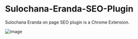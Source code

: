 # Sulochana-Eranda-SEO-Plugin
Sulochana Eranda on page  SEO plugin is a Chrome Extension.

![image](https://camo.githubusercontent.com/2bc58bb9e11624f113a08f263d59129f9911a18861d6286f7aee7adaefb440d4/68747470733a2f2f6769746875622d726561646d652d73746174732e76657263656c2e6170702f6170693f757365726e616d653d73756c6f6368616e616572616e6461267468656d653d6461726b2673686f775f69636f6e733d74727565)

